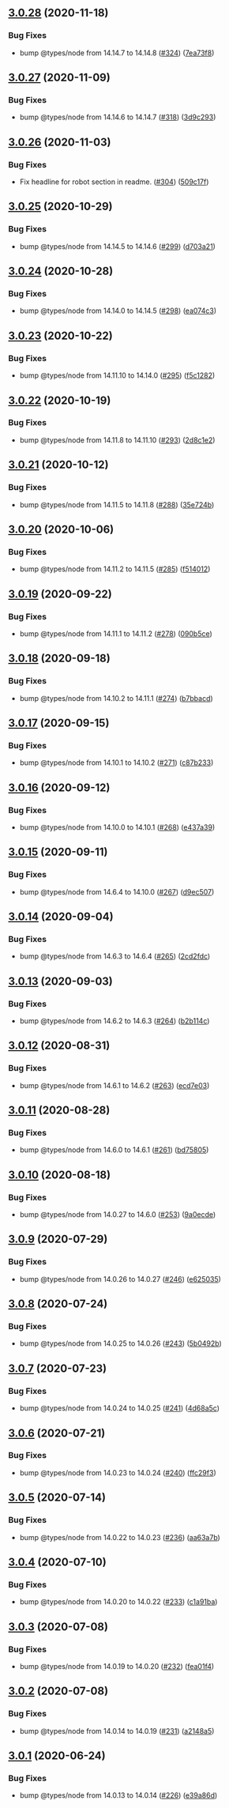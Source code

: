 ## [3.0.28](https://github.com/thenativeweb/nodeenv/compare/3.0.27...3.0.28) (2020-11-18)


### Bug Fixes

* bump @types/node from 14.14.7 to 14.14.8 ([#324](https://github.com/thenativeweb/nodeenv/issues/324)) ([7ea73f8](https://github.com/thenativeweb/nodeenv/commit/7ea73f84f3c6e59bfdeb4b6a2dcb597e03c9dc42))

## [3.0.27](https://github.com/thenativeweb/nodeenv/compare/3.0.26...3.0.27) (2020-11-09)


### Bug Fixes

* bump @types/node from 14.14.6 to 14.14.7 ([#318](https://github.com/thenativeweb/nodeenv/issues/318)) ([3d9c293](https://github.com/thenativeweb/nodeenv/commit/3d9c29361eda3d72a5589beca70b5599e678c6c0))

## [3.0.26](https://github.com/thenativeweb/nodeenv/compare/3.0.25...3.0.26) (2020-11-03)


### Bug Fixes

* Fix headline for robot section in readme. ([#304](https://github.com/thenativeweb/nodeenv/issues/304)) ([509c17f](https://github.com/thenativeweb/nodeenv/commit/509c17fb107a93c87070a48bdead105299c98081))

## [3.0.25](https://github.com/thenativeweb/nodeenv/compare/3.0.24...3.0.25) (2020-10-29)


### Bug Fixes

* bump @types/node from 14.14.5 to 14.14.6 ([#299](https://github.com/thenativeweb/nodeenv/issues/299)) ([d703a21](https://github.com/thenativeweb/nodeenv/commit/d703a218c5e6e9febe5ad0d045b3f7f0c1d21a78))

## [3.0.24](https://github.com/thenativeweb/nodeenv/compare/3.0.23...3.0.24) (2020-10-28)


### Bug Fixes

* bump @types/node from 14.14.0 to 14.14.5 ([#298](https://github.com/thenativeweb/nodeenv/issues/298)) ([ea074c3](https://github.com/thenativeweb/nodeenv/commit/ea074c37c93ca26a06a9c4e8792232c514eff526))

## [3.0.23](https://github.com/thenativeweb/nodeenv/compare/3.0.22...3.0.23) (2020-10-22)


### Bug Fixes

* bump @types/node from 14.11.10 to 14.14.0 ([#295](https://github.com/thenativeweb/nodeenv/issues/295)) ([f5c1282](https://github.com/thenativeweb/nodeenv/commit/f5c1282c5eefb445cbd6e27e8d19d9d22d2f606a))

## [3.0.22](https://github.com/thenativeweb/nodeenv/compare/3.0.21...3.0.22) (2020-10-19)


### Bug Fixes

* bump @types/node from 14.11.8 to 14.11.10 ([#293](https://github.com/thenativeweb/nodeenv/issues/293)) ([2d8c1e2](https://github.com/thenativeweb/nodeenv/commit/2d8c1e2ec89a591d41eec17cb4f22aedb725ad06))

## [3.0.21](https://github.com/thenativeweb/nodeenv/compare/3.0.20...3.0.21) (2020-10-12)


### Bug Fixes

* bump @types/node from 14.11.5 to 14.11.8 ([#288](https://github.com/thenativeweb/nodeenv/issues/288)) ([35e724b](https://github.com/thenativeweb/nodeenv/commit/35e724b54d87a4e2306c4d8dfc9c81e3dc2187cd))

## [3.0.20](https://github.com/thenativeweb/nodeenv/compare/3.0.19...3.0.20) (2020-10-06)


### Bug Fixes

* bump @types/node from 14.11.2 to 14.11.5 ([#285](https://github.com/thenativeweb/nodeenv/issues/285)) ([f514012](https://github.com/thenativeweb/nodeenv/commit/f514012eb5442148e3d2b96d92bbb2492df58847))

## [3.0.19](https://github.com/thenativeweb/nodeenv/compare/3.0.18...3.0.19) (2020-09-22)


### Bug Fixes

* bump @types/node from 14.11.1 to 14.11.2 ([#278](https://github.com/thenativeweb/nodeenv/issues/278)) ([090b5ce](https://github.com/thenativeweb/nodeenv/commit/090b5ce658ffa839493635142cd963cfe15987f4))

## [3.0.18](https://github.com/thenativeweb/nodeenv/compare/3.0.17...3.0.18) (2020-09-18)


### Bug Fixes

* bump @types/node from 14.10.2 to 14.11.1 ([#274](https://github.com/thenativeweb/nodeenv/issues/274)) ([b7bbacd](https://github.com/thenativeweb/nodeenv/commit/b7bbacdf0545c8d22152c28868da6e80223f6539))

## [3.0.17](https://github.com/thenativeweb/nodeenv/compare/3.0.16...3.0.17) (2020-09-15)


### Bug Fixes

* bump @types/node from 14.10.1 to 14.10.2 ([#271](https://github.com/thenativeweb/nodeenv/issues/271)) ([c87b233](https://github.com/thenativeweb/nodeenv/commit/c87b2334f3a446138168d66c9f1b100f34b07330))

## [3.0.16](https://github.com/thenativeweb/nodeenv/compare/3.0.15...3.0.16) (2020-09-12)


### Bug Fixes

* bump @types/node from 14.10.0 to 14.10.1 ([#268](https://github.com/thenativeweb/nodeenv/issues/268)) ([e437a39](https://github.com/thenativeweb/nodeenv/commit/e437a39fcdc1913d3a8e8df3067fe0645b4d57cc))

## [3.0.15](https://github.com/thenativeweb/nodeenv/compare/3.0.14...3.0.15) (2020-09-11)


### Bug Fixes

* bump @types/node from 14.6.4 to 14.10.0 ([#267](https://github.com/thenativeweb/nodeenv/issues/267)) ([d9ec507](https://github.com/thenativeweb/nodeenv/commit/d9ec5071c96b177d2d26330469ba474ef865eb7a))

## [3.0.14](https://github.com/thenativeweb/nodeenv/compare/3.0.13...3.0.14) (2020-09-04)


### Bug Fixes

* bump @types/node from 14.6.3 to 14.6.4 ([#265](https://github.com/thenativeweb/nodeenv/issues/265)) ([2cd2fdc](https://github.com/thenativeweb/nodeenv/commit/2cd2fdc2d3d9ba132fd028cb72148eb15eb3e173))

## [3.0.13](https://github.com/thenativeweb/nodeenv/compare/3.0.12...3.0.13) (2020-09-03)


### Bug Fixes

* bump @types/node from 14.6.2 to 14.6.3 ([#264](https://github.com/thenativeweb/nodeenv/issues/264)) ([b2b114c](https://github.com/thenativeweb/nodeenv/commit/b2b114cff41fb81a4c99e5278047eee5371deefa))

## [3.0.12](https://github.com/thenativeweb/nodeenv/compare/3.0.11...3.0.12) (2020-08-31)


### Bug Fixes

* bump @types/node from 14.6.1 to 14.6.2 ([#263](https://github.com/thenativeweb/nodeenv/issues/263)) ([ecd7e03](https://github.com/thenativeweb/nodeenv/commit/ecd7e039d48c90b645179ec11cc14e3f0416fff6))

## [3.0.11](https://github.com/thenativeweb/nodeenv/compare/3.0.10...3.0.11) (2020-08-28)


### Bug Fixes

* bump @types/node from 14.6.0 to 14.6.1 ([#261](https://github.com/thenativeweb/nodeenv/issues/261)) ([bd75805](https://github.com/thenativeweb/nodeenv/commit/bd758058ac73b23ef867d65b775ca93fabc5f931))

## [3.0.10](https://github.com/thenativeweb/nodeenv/compare/3.0.9...3.0.10) (2020-08-18)


### Bug Fixes

* bump @types/node from 14.0.27 to 14.6.0 ([#253](https://github.com/thenativeweb/nodeenv/issues/253)) ([9a0ecde](https://github.com/thenativeweb/nodeenv/commit/9a0ecde407044d978fbab7db3f4b5cee04711bb0))

## [3.0.9](https://github.com/thenativeweb/nodeenv/compare/3.0.8...3.0.9) (2020-07-29)


### Bug Fixes

* bump @types/node from 14.0.26 to 14.0.27 ([#246](https://github.com/thenativeweb/nodeenv/issues/246)) ([e625035](https://github.com/thenativeweb/nodeenv/commit/e6250352bc351ac2ae381872bf11e0bc4f2f04e6))

## [3.0.8](https://github.com/thenativeweb/nodeenv/compare/3.0.7...3.0.8) (2020-07-24)


### Bug Fixes

* bump @types/node from 14.0.25 to 14.0.26 ([#243](https://github.com/thenativeweb/nodeenv/issues/243)) ([5b0492b](https://github.com/thenativeweb/nodeenv/commit/5b0492bc0afc781bb80108ee823ca619fe23a67a))

## [3.0.7](https://github.com/thenativeweb/nodeenv/compare/3.0.6...3.0.7) (2020-07-23)


### Bug Fixes

* bump @types/node from 14.0.24 to 14.0.25 ([#241](https://github.com/thenativeweb/nodeenv/issues/241)) ([4d68a5c](https://github.com/thenativeweb/nodeenv/commit/4d68a5c2163f940e72c3645bc45d01b10cb9e916))

## [3.0.6](https://github.com/thenativeweb/nodeenv/compare/3.0.5...3.0.6) (2020-07-21)


### Bug Fixes

* bump @types/node from 14.0.23 to 14.0.24 ([#240](https://github.com/thenativeweb/nodeenv/issues/240)) ([ffc29f3](https://github.com/thenativeweb/nodeenv/commit/ffc29f3da0fddd4ea467f253e86cd99e3f4ba877))

## [3.0.5](https://github.com/thenativeweb/nodeenv/compare/3.0.4...3.0.5) (2020-07-14)


### Bug Fixes

* bump @types/node from 14.0.22 to 14.0.23 ([#236](https://github.com/thenativeweb/nodeenv/issues/236)) ([aa63a7b](https://github.com/thenativeweb/nodeenv/commit/aa63a7b60f2c3cb05b72335ff7fb30dd69f60865))

## [3.0.4](https://github.com/thenativeweb/nodeenv/compare/3.0.3...3.0.4) (2020-07-10)


### Bug Fixes

* bump @types/node from 14.0.20 to 14.0.22 ([#233](https://github.com/thenativeweb/nodeenv/issues/233)) ([c1a91ba](https://github.com/thenativeweb/nodeenv/commit/c1a91ba65b34f90c62ad756dd2678eb517762b62))

## [3.0.3](https://github.com/thenativeweb/nodeenv/compare/3.0.2...3.0.3) (2020-07-08)


### Bug Fixes

* bump @types/node from 14.0.19 to 14.0.20 ([#232](https://github.com/thenativeweb/nodeenv/issues/232)) ([fea01f4](https://github.com/thenativeweb/nodeenv/commit/fea01f4410aa5e8c3260f7e563f4fc9d880d3d62))

## [3.0.2](https://github.com/thenativeweb/nodeenv/compare/3.0.1...3.0.2) (2020-07-08)


### Bug Fixes

* bump @types/node from 14.0.14 to 14.0.19 ([#231](https://github.com/thenativeweb/nodeenv/issues/231)) ([a2148a5](https://github.com/thenativeweb/nodeenv/commit/a2148a5e42d9fbee5f6c8576712ce3c172ddf98a))

## [3.0.1](https://github.com/thenativeweb/nodeenv/compare/3.0.0...3.0.1) (2020-06-24)


### Bug Fixes

* bump @types/node from 14.0.13 to 14.0.14 ([#226](https://github.com/thenativeweb/nodeenv/issues/226)) ([e39a86d](https://github.com/thenativeweb/nodeenv/commit/e39a86d9e9911d09a2377b1cf4e682057e218cd1))
